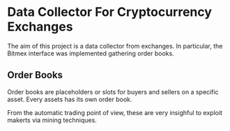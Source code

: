 # Data Collector For Cryptocurrency Exchanges

The aim of this project is a data collector from exchanges. In particular, the Bitmex interface was implemented gathering order books. 

## Order Books

Order books are placeholders or slots for buyers and sellers on a specific asset. Every assets has its own order book.

From the automatic trading point of view, these are very insighful to exploit makerts via mining techniques.

